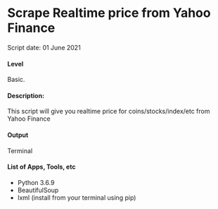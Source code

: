 # Scrape Realtime price from Yahoo Finance
Script date: 01 June 2021

#### Level
Basic.

#### Description:
This script will give you realtime price for coins/stocks/index/etc from Yahoo Finance

#### Output
Terminal

#### List of Apps, Tools, etc
- Python 3.6.9
- BeautifulSoup
- lxml (install from your terminal using pip)
